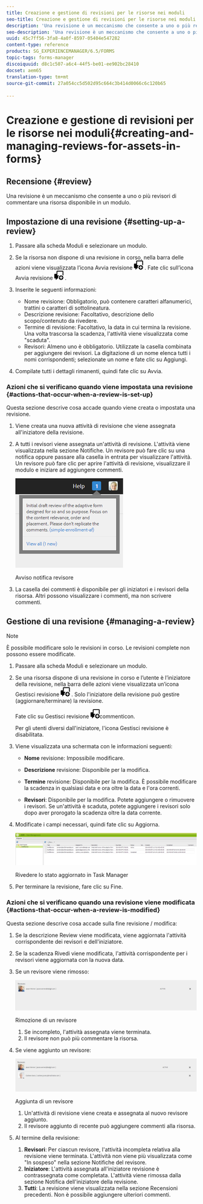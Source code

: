 ```yaml
---
title: Creazione e gestione di revisioni per le risorse nei moduli
seo-title: Creazione e gestione di revisioni per le risorse nei moduli
description: 'Una revisione è un meccanismo che consente a uno o più revisori di commentare una risorsa disponibile in un modulo. '
seo-description: 'Una revisione è un meccanismo che consente a uno o più revisori di commentare una risorsa disponibile in un modulo. '
uuid: 45c7ff56-3fa8-4a0f-8597-05404e547282
content-type: reference
products: SG_EXPERIENCEMANAGER/6.5/FORMS
topic-tags: forms-manager
discoiquuid: d8c1c507-a6c4-44f5-be01-ee902bc28410
docset: aem65
translation-type: tm+mt
source-git-commit: 27a054cc5d502d95c664c3b414d0066c6c120b65

---
```



# Creazione e gestione di revisioni per le risorse nei moduli{#creating-and-managing-reviews-for-assets-in-forms}

## Recensione {#review}

Una revisione è un meccanismo che consente a uno o più revisori di commentare una risorsa disponibile in un modulo.

## Impostazione di una revisione {#setting-up-a-review}

1. Passare alla scheda Moduli e selezionare un modulo.
1. Se la risorsa non dispone di una revisione in corso, nella barra delle azioni viene visualizzata l’icona Avvia revisione ![aem6forms_review_chat_comment](assets/aem6forms_review_chat_comment.png) . Fate clic sull’icona Avvia revisione ![aem6forms_review_chat_comment](assets/aem6forms_review_chat_comment.png) .
1. Inserite le seguenti informazioni:

   * Nome revisione: Obbligatorio, può contenere caratteri alfanumerici, trattini o caratteri di sottolineatura.
   * Descrizione revisione: Facoltativo, descrizione dello scopo/contenuto da rivedere.
   * Termine di revisione: Facoltativo, la data in cui termina la revisione. Una volta trascorsa la scadenza, l&#39;attività viene visualizzata come &quot;scaduta&quot;.
   * Revisori: Almeno uno è obbligatorio. Utilizzate la casella combinata per aggiungere dei revisori. La digitazione di un nome elenca tutti i nomi corrispondenti; selezionate un nome e fate clic su Aggiungi.

1. Compilate tutti i dettagli rimanenti, quindi fate clic su Avvia.

### Azioni che si verificano quando viene impostata una revisione {#actions-that-occur-when-a-review-is-set-up}

Questa sezione descrive cosa accade quando viene creata o impostata una revisione.

1. Viene creata una nuova attività di revisione che viene assegnata all&#39;iniziatore della revisione.
1. A tutti i revisori viene assegnata un&#39;attività di revisione. L&#39;attività viene visualizzata nella sezione Notifiche. Un revisore può fare clic su una notifica oppure passare alla casella in entrata per visualizzare l&#39;attività. Un revisore può fare clic per aprire l&#39;attività di revisione, visualizzare il modulo e iniziare ad aggiungere commenti.

   ![Avviso notifica revisore](assets/noti.png)

   Avviso notifica revisore

1. La casella dei commenti è disponibile per gli iniziatori e i revisori della risorsa. Altri possono visualizzare i commenti, ma non scrivere commenti.

## Gestione di una revisione {#managing-a-review}

>[!NOTE]
>
>È possibile modificare solo le revisioni in corso. Le revisioni complete non possono essere modificate.

1. Passare alla scheda Moduli e selezionare un modulo.

1. Se una risorsa dispone di una revisione in corso e l’utente è l’iniziatore della revisione, nella barra delle azioni viene visualizzata un’icona Gestisci revisione ![aem6forms_review_chat_comment](assets/aem6forms_review_chat_comment.png) . Solo l&#39;iniziatore della revisione può gestire (aggiornare/terminare) la revisione.

   Fate clic su Gestisci revisione ![aem6forms_review_chat_](assets/aem6forms_review_chat_comment.png)commenticon.

   Per gli utenti diversi dall&#39;iniziatore, l&#39;icona Gestisci revisione è disabilitata.

1. Viene visualizzata una schermata con le informazioni seguenti:

   * **Nome** revisione: Impossibile modificare.

   * **Descrizione** revisione: Disponibile per la modifica.

   * **Termine** revisione: Disponibile per la modifica. È possibile modificare la scadenza in qualsiasi data e ora oltre la data e l&#39;ora correnti.

   * **Revisori**: Disponibile per la modifica. Potete aggiungere o rimuovere i revisori. Se un&#39;attività è scaduta, potete aggiungere i revisori solo dopo aver prorogato la scadenza oltre la data corrente.

1. Modificate i campi necessari, quindi fate clic su Aggiorna.

   ![Rivedere lo stato aggiornato in Task Manager](assets/tskmgr.png)

   Rivedere lo stato aggiornato in Task Manager

1. Per terminare la revisione, fare clic su Fine.

### Azioni che si verificano quando una revisione viene modificata {#actions-that-occur-when-a-review-is-modified}

Questa sezione descrive cosa accade sulla fine revisione / modifica:

1. Se la descrizione Review viene modificata, viene aggiornata l&#39;attività corrispondente dei revisori e dell&#39;iniziatore.
1. Se la scadenza Rivedi viene modificata, l&#39;attività corrispondente per i revisori viene aggiornata con la nuova data.

1. Se un revisore viene rimosso:

   ![Rimozione di un revisore](assets/removeduser.png)

   Rimozione di un revisore

   1. Se incompleto, l&#39;attività assegnata viene terminata.
   1. Il revisore non può più commentare la risorsa.

1. Se viene aggiunto un revisore:

   ![Aggiunta di un revisore](assets/addedreviewer.png)

   Aggiunta di un revisore

   1. Un&#39;attività di revisione viene creata e assegnata al nuovo revisore aggiunto.
   1. Il revisore aggiunto di recente può aggiungere commenti alla risorsa.

1. Al termine della revisione:

   1. **Revisori**: Per ciascun revisore, l&#39;attività incompleta relativa alla revisione viene terminata. L&#39;attività non viene più visualizzata come &quot;In sospeso&quot; nella sezione Notifiche del revisore.
   1. **Iniziatore**: L&#39;attività assegnata all&#39;iniziatore revisione è contrassegnata come completata. L&#39;attività viene rimossa dalla sezione Notifica dell&#39;iniziatore della revisione.
   1. **Tutti**: La revisione viene visualizzata nella sezione Recensioni precedenti. Non è possibile aggiungere ulteriori commenti.

